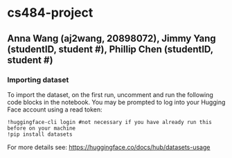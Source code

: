 # cs484-project 
## Anna Wang (aj2wang, 20898072), Jimmy Yang (studentID, student #), Phillip Chen (studentID, student #)

### Importing dataset
To import the dataset, on the first run, uncomment and run the following code blocks in the notebook. You may be prompted to log into your Hugging Face account using a read token:
```
!huggingface-cli login #not necessary if you have already run this before on your machine
!pip install datasets
```
For more details see: https://huggingface.co/docs/hub/datasets-usage

